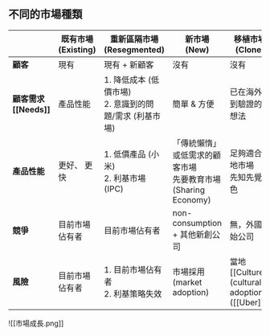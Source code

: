 ## 不同的市場種類

|                   | **既有市場 (Existing)** | **重新區隔市場 (Resegmented)**                | **新市場 (New)**                                | **移植市場 (Clone)**                    |
| ----------------- | ------------------- | --------------------------------------- | -------------------------------------------- | ----------------------------------- |
| **顧客**            | 現有                  | 現有 + 新顧客                                | 沒有                                           | 沒有                                  |
| **顧客需求[[Needs]]** | 產品性能                | 1. 降低成本 (低價市場) <br> 2. 意識到的問題/需求 (利基市場) | 簡單 & 方便                                      | 已在海外得到驗證的新想法                        |
| **產品性能**          | 更好、 更快              | 1. 低價產品 (小米) <br> 2. 利基市場 (IPC)         | 「傳統懶惰」或低需求的顧客市場<br> 先要教育市場 (Sharing Economy) | 足夠適合當地市場<br> 先知先覺角色                 |
| **競爭**            | 目前市場佔有者             | 目前市場佔有者                                 | non-consumption + 其他新創公司                     | 無，外國創始公司                            |
| **風險**            | 目前市場佔有者             | 1. 目前市場佔有者<br> 2. 利基策略失效                | 市場採用 (market adoption)                       | 當地[[Culture]] (cultural adoption) ([[Uber]]) |

![[市場成長.png]]